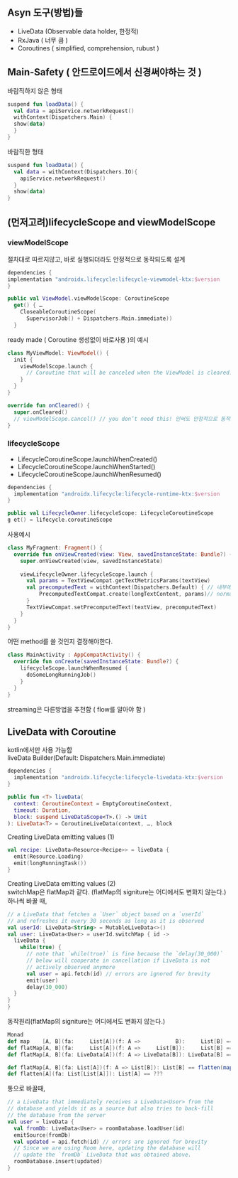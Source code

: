 ## Asyn 도구(방법)들

- LiveData (Observable data holder, 한정적)
- RxJava ( 너무 큼 )
- Coroutines ( simplified, comprehension, rubust )  


## Main-Safety ( 안드로이드에서 신경써야하는 것 )
바람직하지 않은 형태
```kotlin
suspend fun loadData() {
  val data = apiService.networkRequest()
  withContext(Dispatchers.Main) { 
  show(data)
  }
}
```

바람직한 형태
```kotlin
suspend fun loadData() {
  val data = withContext(Dispatchers.IO){ 
    apiService.networkRequest()
  }
  show(data)
}
```


## (먼저고려)lifecycleScope and viewModelScope  
### viewModelScope  
절차대로 따르지않고, 바로 실행되더라도 안정적으로 동작되도록 설계  
```kotlin
dependencies {
implementation "androidx.lifecycle:lifecycle-viewmodel-ktx:$version
}

public val ViewModel.viewModelScope: CoroutineScope
  get() { …
    CloseableCoroutineScope(
      SupervisorJob() + Dispatchers.Main.immediate))
  } 
```

ready made ( Coroutine 생성없이 바로사용 )의 예시  
```kotlin
class MyViewModel: ViewModel() {
  init {
    viewModelScope.launch {
      // Coroutine that will be canceled when the ViewModel is cleared.
    }
  }
}

override fun onCleared() {
  super.onCleared()
  // viewModelScope.cancel() // you don’t need this! 안써도 안정적으로 동작되도록 ready made  
}

```

### lifecycleScope  
- LifecycleCoroutineScope.launchWhenCreated()
- LifecycleCoroutineScope.launchWhenStarted()
- LifecycleCoroutineScope.launchWhenResumed()

```kotlin
dependencies {
  implementation "androidx.lifecycle:lifecycle-runtime-ktx:$version
}

public val LifecycleOwner.lifecycleScope: LifecycleCoroutineScope
g et() = lifecycle.coroutineScope

```

사용예시  
```kotlin
class MyFragment: Fragment() {
  override fun onViewCreated(view: View, savedInstanceState: Bundle?) {
    super.onViewCreated(view, savedInstanceState)
    
    viewLifecycleOwner.lifecycleScope.launch {
      val params = TextViewCompat.getTextMetricsParams(textView)
      val precomputedText = withContext(Dispatchers.Default) { // 내부에 suspend funtion이라면 좋지않음
          PrecomputedTextCompat.create(longTextContent, params)// normal function이라 현재와 같이 구성된 것으로 추정
      }
      TextViewCompat.setPrecomputedText(textView, precomputedText)
    }
  }
}

```

어떤 method를 쓸 것인지 결정해야한다.  
```kotlin
class MainActivity : AppCompatActivity() {
  override fun onCreate(savedInstanceState: Bundle?) {
    lifecycleScope.launchWhenResumed {
      doSomeLongRunningJob()
    }
  }
}
```
streaming은 다른방법을 추천함 ( flow를 알아야 함 )


## LiveData with Coroutine  
kotlin에서만 사용 가능함  
liveData Builder(Default: Dispatchers.Main.immediate)  
```kotlin
dependencies {
  implementation "androidx.lifecycle:lifecycle-livedata-ktx:$version
}

public fun <T> liveData(
  context: CoroutineContext = EmptyCoroutineContext,
  timeout: Duration,
  block: suspend LiveDataScope<T>.() -> Unit
): LiveData<T> = CoroutineLiveData(context, …, block
```

Creating LiveData emitting values (1)  
```kotlin  
val recipe: LiveData<Resource<Recipe>> = liveData {
  emit(Resource.Loading)
  emit(longRunningTask())
}
```

Creating LiveData emitting values (2)  
switchMap은 flatMap과 같다. (flatMap의 signiture는 어디에서도 변화지 않는다.)  
하나씩 바꿀 때,  
```kotlin  
// a LiveData that fetches a `User` object based on a `userId`
// and refreshes it every 30 seconds as long as it is observed
val userId: LiveData<String> = MutableLiveData<>()
val user: LiveData<User> = userId.switchMap { id ->
  liveData {
    while(true) {
      // note that `while(true)` is fine because the `delay(30_000)`
      // below will cooperate in cancellation if LiveData is not
      // actively observed anymore
      val user = api.fetch(id) // errors are ignored for brevity
      emit(user)
      delay(30_000)
  }
}
}
```

동작원리(flatMap의 signiture는 어디에서도 변화지 않는다.)     
```scala
Monad
def map    [A, B](fa:     List[A])(f: A =>           B):     List[B] == ???
def flatMap[A, B](fa:     List[A])(f: A =>     List[B]):     List[B] == ???
def flatMap[A, B](fa: LiveData[A])(f: A => LiveData[B]): LiveData[B] == ???

def flatMap[A, B](fa: List[A])(f: A => List[B]): List[B] == flatten(map(fa)(f))
def flatten[A](fa: List[List[A]]): List[A] == ???
```


통으로 바꿀때,  
```kotlin 
// a LiveData that immediately receives a LiveData<User> from the
// database and yields it as a source but also tries to back-fill
// the database from the server
val user = liveData {
  val fromDb: LiveData<User> = roomDatabase.loadUser(id)
  emitSource(fromDb)
  val updated = api.fetch(id) // errors are ignored for brevity
  // Since we are using Room here, updating the database will
  // update the `fromDb` LiveData that was obtained above.
  roomDatabase.insert(updated)
}
```
